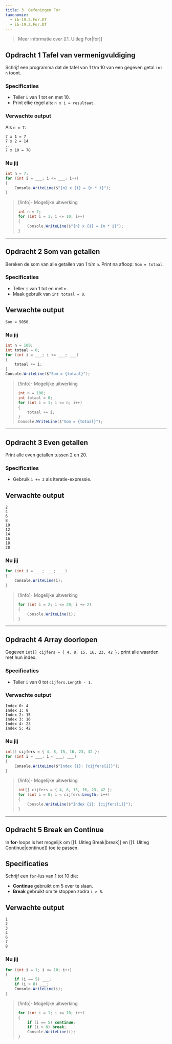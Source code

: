 ```yaml
---
title: 3. Oefeningen For  
taxonomie:
  - ib-19.2.For.DT
  - ib-19.3.For.DT
---
```


> Meer informatie over [[1. Uitleg For|for]]

## Opdracht 1 Tafel van vermenigvuldiging  
Schrijf een programma dat de tafel van 1 t/m 10 van een gegeven getal `int n` toont.

### Specificaties
- Teller `i` van 1 tot en met 10.  
- Print elke regel als: `n x i = resultaat`.

### Verwachte output
Als `n = 7`:
```
7 x 1 = 7
7 x 2 = 14
...
7 x 10 = 70
```

### Nu jij
```csharp
int n = 7;
for (int i = ___; i <= ___; i++)
{
    Console.WriteLine($"{n} x {i} = {n * i}");
}
```

> [!info]- Mogelijke uitwerking
> ```csharp
> int n = 7;
> for (int i = 1; i <= 10; i++)
> {
>     Console.WriteLine($"{n} x {i} = {n * i}");
> }
> ```

---

## Opdracht 2 Som van getallen
Bereken de som van alle getallen van 1 t/m `n`. Print na afloop: `Som = totaal`.

### Specificaties
- Teller `i` van 1 tot en met `n`.
- Maak gebruik van `int totaal = 0`.

## Verwachte output
```
Som = 5050
```

### Nu jij
```csharp
int n = 100;
int totaal = 0;
for (int i = ___; i <= ___; ___)
{
    totaal += i;
}
Console.WriteLine($"Som = {totaal}");
```

> [!info]- Mogelijke uitwerking
> ```csharp
> int n = 100;
> int totaal = 0;
> for (int i = 1; i <= n; i++)
> {
>     totaal += i;
> }
> Console.WriteLine($"Som = {totaal}");
> ```

---

## Opdracht 3 Even getallen
Print alle even getallen tussen 2 en 20.

### Specificaties
- Gebruik `i += 2` als iteratie-expressie.

## Verwachte output
```
2
4
6
8
10
12
14
16
18
20
```

### Nu jij
```csharp
for (int i = ___; ___; ___)
{
    Console.WriteLine(i);
}
```

> [!info]- Mogelijke uitwerking
> ```csharp
> for (int i = 2; i <= 20; i += 2)
> {
>     Console.WriteLine(i);
> }
> ```

---

## Opdracht 4 Array doorlopen
Gegeven `int[] cijfers = { 4, 8, 15, 16, 23, 42 };` print alle waarden met hun index.

### Specificaties
- Teller `i` van 0 tot `cijfers.Length - 1`.


### Verwachte output
```
Index 0: 4
Index 1: 8
Index 2: 15
Index 3: 16
Index 4: 23
Index 5: 42
```

### Nu jij
```csharp
int[] cijfers = { 4, 8, 15, 16, 23, 42 };
for (int i = ___; i < ___; ___)
{
    Console.WriteLine($"Index {i}: {cijfers[i]}");
}
```

> [!info]- Mogelijke uitwerking
> ```csharp
> int[] cijfers = { 4, 8, 15, 16, 23, 42 };
> for (int i = 0; i < cijfers.Length; i++)
> {
>     Console.WriteLine($"Index {i}: {cijfers[i]}");
> }
> ```

---

## Opdracht 5 Break en Continue
In **for**-loops is het mogelijk om [[1. Uitleg Break|break]] en [[1. Uitleg Continue|continue]] toe te passen.

## Specificaties
Schrijf een `for`-lus van 1 tot 10 die:

- **Continue** gebruikt om 5 over te slaan.
- **Break** gebruikt om te stoppen zodra `i > 8`.

## Verwachte output
```
1
2
3
4
6
7
8
```

### Nu jij
```csharp
for (int i = 1; i <= 10; i++)
{
    if (i == 5) ___;
    if (i > 8) ___;
    Console.WriteLine(i);
}
```

> [!info]- Mogelijke uitwerking
> ```csharp
> for (int i = 1; i <= 10; i++)
> {
>     if (i == 5) continue;
>     if (i > 8) break;
>     Console.WriteLine(i);
> }
> ```
